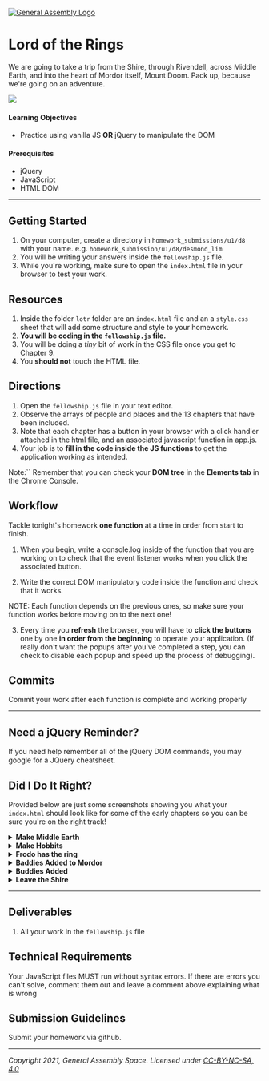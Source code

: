 [![General Assembly Logo](https://ga-dash.s3.amazonaws.com/production/assets/logo-9f88ae6c9c3871690e33280fcf557f33.png)](https://generalassemb.ly)

# Lord of the Rings

We are going to take a trip from the Shire, through Rivendell, across Middle Earth, and into the heart of Mordor itself, Mount Doom. Pack up, because we're going on an adventure.

![](https://imgur.com/IAGWicn.png)

#### Learning Objectives

- Practice using vanilla JS **OR** jQuery to manipulate the DOM

#### Prerequisites

- jQuery 
- JavaScript
- HTML DOM

---

## Getting Started

1. On your computer, create a directory in `homework_submissions/u1/d8` with your name. e.g. `homework_submission/u1/d8/desmond_lim`
1. You will be writing your answers inside the `fellowship.js` file.
1. While you're working, make sure to open the `index.html` file in your browser to test your work.

## Resources 

1. Inside the folder `lotr` folder are an `index.html` file and an a `style.css` sheet that will add some structure and style to your homework.
1. **You will be coding in the `fellowship.js` file.**
1. You will be doing a _tiny_ bit of work in the CSS file once you get to Chapter 9.
1. You **should not** touch the HTML file.

## Directions
1. Open the `fellowship.js` file in your text editor.
1. Observe the arrays of people and places and the 13 chapters that have been included.
1. Note that each chapter has a button in your browser with a click handler attached in the html file, and an associated javascript function in app.js.
1. Your job is to **fill in the code inside the JS functions** to get the application working as intended.

Note:`` Remember that you can check your **DOM tree** in the **Elements tab** in the Chrome Console.

## Workflow

Tackle tonight's homework **one function** at a time in order from start to finish.

1. When you begin, write a console.log inside of the function that you are working on to check that the event listener works when you click the associated button.

2. Write the correct DOM manipulatory code inside the function and check that it works.

NOTE: Each function depends on the previous ones, so make sure your function works before moving on to the next one!

3. Every time you **refresh** the browser, you will have to **click the buttons** one by one **in order from the beginning** to operate your application. (If really don't want the popups after you've completed a step, you can check to disable each popup and speed up the process of debugging).

## Commits

Commit your work after each function is complete and working properly

---

## Need a jQuery Reminder?

If you need help remember all of the jQuery DOM commands, you may google for a JQuery cheatsheet.

## Did I Do It Right? 

Provided below are just some screenshots showing you what your `index.html` should look like for some of the early chapters so you can be sure you're on the right track! 

<details><summary><strong>Make Middle Earth</strong></summary>

<img src="https://i.imgur.com/ul0svtY.jpg">

</details>

<details><summary><strong>Make Hobbits</strong></summary>

<img src="https://i.imgur.com/B8qKof3.jpg">

</details>

<details><summary><strong>Frodo has the ring</strong></summary>

<img src="https://i.imgur.com/1b6dOde.png">

</details>

<details><summary><strong>Baddies Added to Mordor</strong></summary>

<img src="https://i.imgur.com/7svUIIk.jpg">

</details>

<details><summary><strong>Buddies Added</strong></summary>

<img src="https://i.imgur.com/87Z8GzM.jpg">

</details>

<details><summary><strong>Leave the Shire</strong></summary>

<img src="https://i.imgur.com/kv1cfnP.jpg">
<img src="https://i.imgur.com/HMXFmH0.png">

</details>

---

## Deliverables

1. All your work in the `fellowship.js` file 

## Technical Requirements

Your JavaScript files MUST run without syntax errors. If there are errors you can't solve, comment them out and leave a comment above explaining what is wrong

## Submission Guidelines

Submit your homework via github.

---

_Copyright 2021, General Assembly Space. Licensed under [CC-BY-NC-SA, 4.0](https://creativecommons.org/licenses/by-nc-sa/4.0/)_
